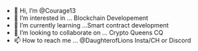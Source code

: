 - 👋 Hi, I’m @Courage13
- 👀 I’m interested in ... Blockchain Developement
- 🌱 I’m currently learning ...Smart contract development
- 💞️ I’m looking to collaborate on ... Crypto Queens CQ
- 📫 How to reach me ... @DaughterofLions Insta/CH or Discord

<!---
Courage13/Courage13 is a ✨ special ✨ repository because its `README.md` (this file) appears on your GitHub profile.
You can click the Preview link to take a look at your changes.
--->
